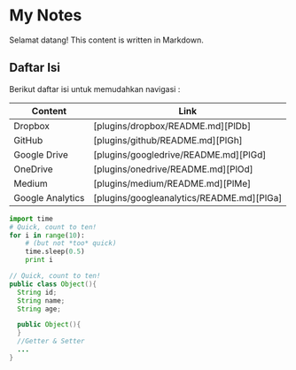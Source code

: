 # My Notes
Selamat datang! This content is written in Markdown.

## Daftar Isi

Berikut daftar isi untuk memudahkan navigasi :

| Content | Link |
| ------ | ------ |
| Dropbox | [plugins/dropbox/README.md][PlDb] |
| GitHub | [plugins/github/README.md][PlGh] |
| Google Drive | [plugins/googledrive/README.md][PlGd] |
| OneDrive | [plugins/onedrive/README.md][PlOd] |
| Medium | [plugins/medium/README.md][PlMe] |
| Google Analytics | [plugins/googleanalytics/README.md][PlGa] |


~~~python
import time
# Quick, count to ten!
for i in range(10):
    # (but not *too* quick)
    time.sleep(0.5)
    print i
~~~


~~~java
// Quick, count to ten!
public class Object(){
  String id;
  String name;
  String age;

  public Object(){
  }
  //Getter & Setter
  ...
}


~~~

